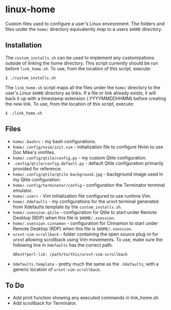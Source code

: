 # linux-home

Custom files used to configure a user's Linux environment. The folders and files
under the `home/` directory equivalently map to a users `$HOME` directory.

## Installation

The `custom_installs.sh` can be used to implement any customizations outside of
linking the home directory. This script currently should be run before
`link_home.sh`. To use, from the location of this script, execute: 
```
$ ./custom_installs.sh
```

The `link_home.sh` script maps all the files under the `home/` directory to
the user's Linux `$HOME` directory as links. If a file or link already exists,
it will back it up with a timestamp extension (.YYYYMMDDHHMM) before creating
the new link. To use, from the location of this script, execute:
```
$ ./link_home.sh
```

## Files
* `home/.bashrc` - my bash configurations. 
* `home/.config/nvim/init.vim` - initialization file to configure Nvim to use
  Doc Mike's vimfiles.
* `home/.config/qtile/config.py` - my custom Qtile configuration. 
* `.config/qtile/config.default.py` - default Qtile configuration primarily
  provided for reference.
* `home/.config/qtile/qtile-background.jpg` - background image used in my Qtile
  configuration.
* `home/.config/terminator/config` - configuration the Terminator terminal emulator.
* `home/.vimrc` - Vim initialization file configured to use runtime Vim.
* `home/.Xdefaults` - my configurations for the urxvt terminal generated from
  Xdefaults.template by the `custom_installs.sh`.
* `home/.xsession.qtile` - configuration for Qtile to start under Remote Desktop
  (RDP) when this file is `$HOME/.xsession`.
* `home/.xsession.cinnamon` - configuration for Cinnamon to start under Remote 
Desktop (RDP) when this file is `$HOME/.xsession`.
* `urxvt-vim-scrollback` - folder containing the open source plug-in for urxvt
  allowing scrollback using Vim movements. To use, make sure the following line
  in `Xdefaults` has the correct path.
    ```
    URxvt*perl-lib: /path/to/this/urxvt-vim-scrollback
    ```
* `Xdefaults.template` - pretty much the same as the `.Xdefaults`; with a
  generic location of `urxvt-vim-scrollback`.

## To Do
* Add print function showing any executed commands in link_home.sh.
* Add scrollback for Terminator.
